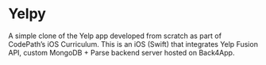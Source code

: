 # Yelpy
A simple clone of the Yelp app developed from scratch as part of CodePath’s iOS Curriculum. This is an iOS (Swift) that integrates Yelp Fusion API, custom MongoDB + Parse backend server hosted on Back4App.
